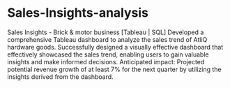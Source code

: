 # Sales-Insights-analysis

Sales Insights - Brick & motor business [Tableau | SQL]
Developed a comprehensive Tableau dashboard to analyze the sales trend of AtliQ hardware goods.
Successfully designed a visually effective dashboard that effectively showcased the sales trend, enabling users to gain valuable insights and make informed decisions.
Anticipated impact: Projected potential revenue growth of at least 7% for the next quarter by utilizing the insights derived from the dashboard.
